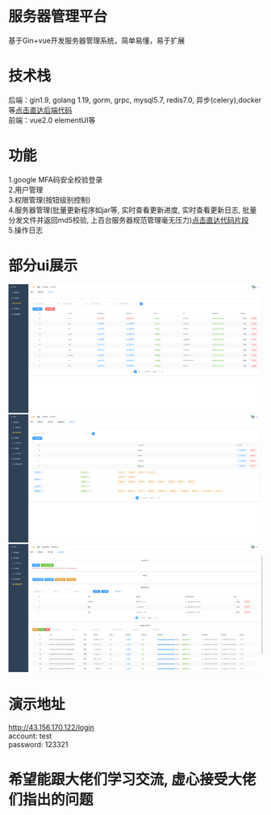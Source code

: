 # 服务器管理平台
基于Gin+vue开发服务器管理系统，简单易懂，易于扩展

# 技术栈
后端：gin1.9, golang 1.19, gorm, grpc, mysql5.7, redis7.0, 异步(celery),docker等[点击直达后端代码](https://github.com/Lxb921006/Gin-bms/tree/dev)   
前端：vue2.0 elementUI等 

# 功能
1.google MFA码安全校验登录  
2.用户管理  
3.权限管理(按钮级别控制)  
4.服务器管理(批量更新程序如jar等, 实时查看更新进度, 实时查看更新日志, 批量分发文件并返回md5校验, 上百台服务器规范管理毫无压力)[点击直达代码片段](https://github.com/Lxb921006/Vue-bms/tree/dev/src/views/assets)  
5.操作日志  

# 部分ui展示
![user](user.png)  
![perms](perms.png)  
![servers](servers.png)  

# 演示地址
http://43.156.170.122/login  
account: test  
password: 123321  

# 希望能跟大佬们学习交流, 虚心接受大佬们指出的问题